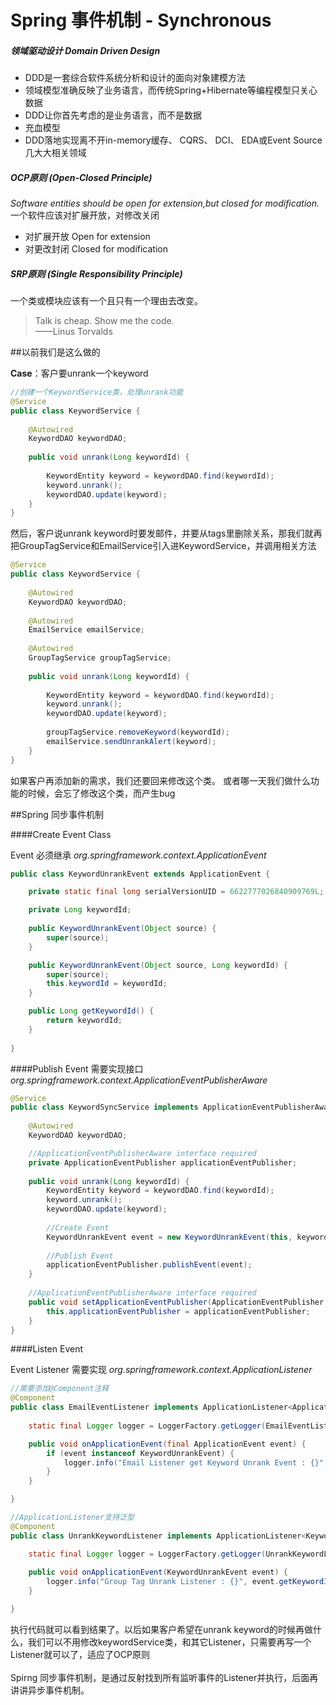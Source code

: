 Spring 事件机制 - Synchronous
=========================

##### 领域驱动设计 Domain Driven Design
- DDD是一套综合软件系统分析和设计的面向对象建模方法
- 领域模型准确反映了业务语言，而传统Spring+Hibernate等编程模型只关心数据
- DDD让你首先考虑的是业务语言，而不是数据
- 充血模型
- DDD落地实现离不开in-memory缓存、 CQRS、 DCI、 EDA或Event Source几大大相关领域

##### OCP原则 (Open-Closed Principle)
*Software entities should be open for extension,but closed for modification.*<br/>
一个软件应该对扩展开放，对修改关闭

- 对扩展开放 Open for extension
- 对更改封闭 Closed for modification

##### SRP原则 (Single Responsibility Principle)
一个类或模块应该有一个且只有一个理由去改变。

> Talk is cheap. Show me the code.  
> 				 ——Linus Torvalds

##以前我们是这么做的

**Case**：客户要unrank一个keyword

```Java
//创建一个KeywordService类，处理unrank功能
@Service
public class KeywordService {
	
	@Autowired
	KeywordDAO keywordDAO;
	
	public void unrank(Long keywordId) {
		
		KeywordEntity keyword = keywordDAO.find(keywordId);
		keyword.unrank();
		keywordDAO.update(keyword);
	}
}
```

然后，客户说unrank keyword时要发邮件，并要从tags里删除关系，那我们就再把GroupTagService和EmailService引入进KeywordService，并调用相关方法

```Java
@Service
public class KeywordService {
	
	@Autowired
	KeywordDAO keywordDAO;
	
	@Autowired
	EmailService emailService;
	
	@Autowired
	GroupTagService groupTagService;
	
	public void unrank(Long keywordId) {
		
		KeywordEntity keyword = keywordDAO.find(keywordId);
		keyword.unrank();
		keywordDAO.update(keyword);
		
		groupTagService.removeKeyword(keywordId);
		emailService.sendUnrankAlert(keyword);
	}
}
```

如果客户再添加新的需求，我们还要回来修改这个类。 或者哪一天我们做什么功能的时候，会忘了修改这个类，而产生bug

##Spring 同步事件机制

####Create Event Class

Event 必须继承 *org.springframework.context.ApplicationEvent*

```Java
public class KeywordUnrankEvent extends ApplicationEvent {

	private static final long serialVersionUID = 6622777026840909769L;

	private Long keywordId;
	
	public KeywordUnrankEvent(Object source) {
		super(source);
	}

	public KeywordUnrankEvent(Object source, Long keywordId) {
		super(source);
		this.keywordId = keywordId;
	}

	public Long getKeywordId() {
		return keywordId;
	}
	
}
```

####Publish Event
需要实现接口 *org.springframework.context.ApplicationEventPublisherAware*


```Java
@Service
public class KeywordSyncService implements ApplicationEventPublisherAware {
	
	@Autowired
	KeywordDAO keywordDAO;

	//ApplicationEventPublisherAware interface required
	private ApplicationEventPublisher applicationEventPublisher;
	
	public void unrank(Long keywordId) {
		KeywordEntity keyword = keywordDAO.find(keywordId);
		keyword.unrank();
		keywordDAO.update(keyword);
		
		//Create Event
		KeywordUnrankEvent event = new KeywordUnrankEvent(this, keywordId);
		
		//Publish Event
		applicationEventPublisher.publishEvent(event);
	}
	
	//ApplicationEventPublisherAware interface required
	public void setApplicationEventPublisher(ApplicationEventPublisher applicationEventPublisher) {
		this.applicationEventPublisher = applicationEventPublisher;
	}
}
```

####Listen Event

Event Listener 需要实现 *org.springframework.context.ApplicationListener* 


```Java
//需要添加@Component注释
@Component
public class EmailEventListener implements ApplicationListener<ApplicationEvent> {
	
	static final Logger logger = LoggerFactory.getLogger(EmailEventListener.class);

	public void onApplicationEvent(final ApplicationEvent event) {
		if (event instanceof KeywordUnrankEvent) {
			logger.info("Email Listener get Keyword Unrank Event : {}", event.getSource());
		}
	}

}
```

```Java
//ApplicationListener支持泛型
@Component
public class UnrankKeywordListener implements ApplicationListener<KeywordUnrankEvent> {

	static final Logger logger = LoggerFactory.getLogger(UnrankKeywordListener.class);
	
	public void onApplicationEvent(KeywordUnrankEvent event) {
		logger.info("Group Tag Unrank Listener : {}", event.getKeywordId());
	}

}
```

执行代码就可以看到结果了。以后如果客户希望在unrank keyword的时候再做什么，我们可以不用修改keywordService类，和其它Listener，只需要再写一个Listener就可以了，适应了OCP原则
<br/>
<br/>
Spirng 同步事件机制，是通过反射找到所有监听事件的Listener并执行，后面再讲讲异步事件机制。